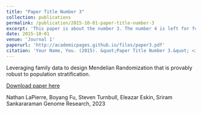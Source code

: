 ```yaml
---
title: "Paper Title Number 3"
collection: publications
permalink: /publication/2015-10-01-paper-title-number-3
excerpt: 'This paper is about the number 3. The number 4 is left for future work.'
date: 2015-10-01
venue: 'Journal 1'
paperurl: 'http://academicpages.github.io/files/paper3.pdf'
citation: 'Your Name, You. (2015). &quot;Paper Title Number 3.&quot; <i>Journal 1</i>. 1(3).'
---
```

Leveraging family data to design Mendelian Randomization that is provably robust to population stratification.

[Download paper here]([https://www.ncbi.nlm.nih.gov/pmc/articles/PMC9881984/])

Nathan LaPierre, Boyang Fu, Steven Turnbull, Eleazar Eskin, Sriram Sankararaman
Genome Research, 2023
